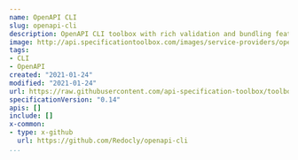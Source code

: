 ```yaml
---
name: OpenAPI CLI
slug: openapi-cli
description: OpenAPI CLI toolbox with rich validation and bundling features. With openapi-cli, you can quickly validate a multi-file OpenAPI definition. An unbundled definition is far easier to edit and to reduce duplicated type definitions. When the definition is ready, openapi-cli makes it easy to bundle it into one file for distribution.
image: http://api.specificationtoolbox.com/images/service-providers/openapi-cli.gif
tags:
- CLI
- OpenAPI
created: "2021-01-24"
modified: "2021-01-24"
url: https://raw.githubusercontent.com/api-specification-toolbox/toolbox/main/_services/openapi-cli.md
specificationVersion: "0.14"
apis: []
include: []
x-common:
- type: x-github
  url: https://github.com/Redocly/openapi-cli
...
```

